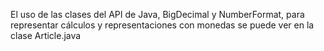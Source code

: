 El uso de las clases del API de Java, BigDecimal y NumberFormat, para representar cálculos y representaciones con monedas se puede ver en la
clase Article.java
